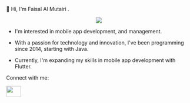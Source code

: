 👋 Hi, I'm Faisal Al Mutairi .

<p align="center"> <a href="https://twitter.com/_21fl" target="blank"><img src="https://img.shields.io/twitter/follow/_21fl?logo=twitter&style=for-the-badge"/></a> </p>

- I'm interested in mobile app development, and management.

- With a passion for technology and innovation, I've been programming since 2014, starting with Java.

- Currently, I'm expanding my skills in mobile app development with Flutter.

Connect with me:
<p align="left">

<a href="https://twitter.com/_21fl" target="blank"><img align="center" src="https://raw.githubusercontent.com/rahuldkjain/github-profile-readme-generator/master/src/images/icons/Social/twitter.svg" height="30" width="40" /></a>

